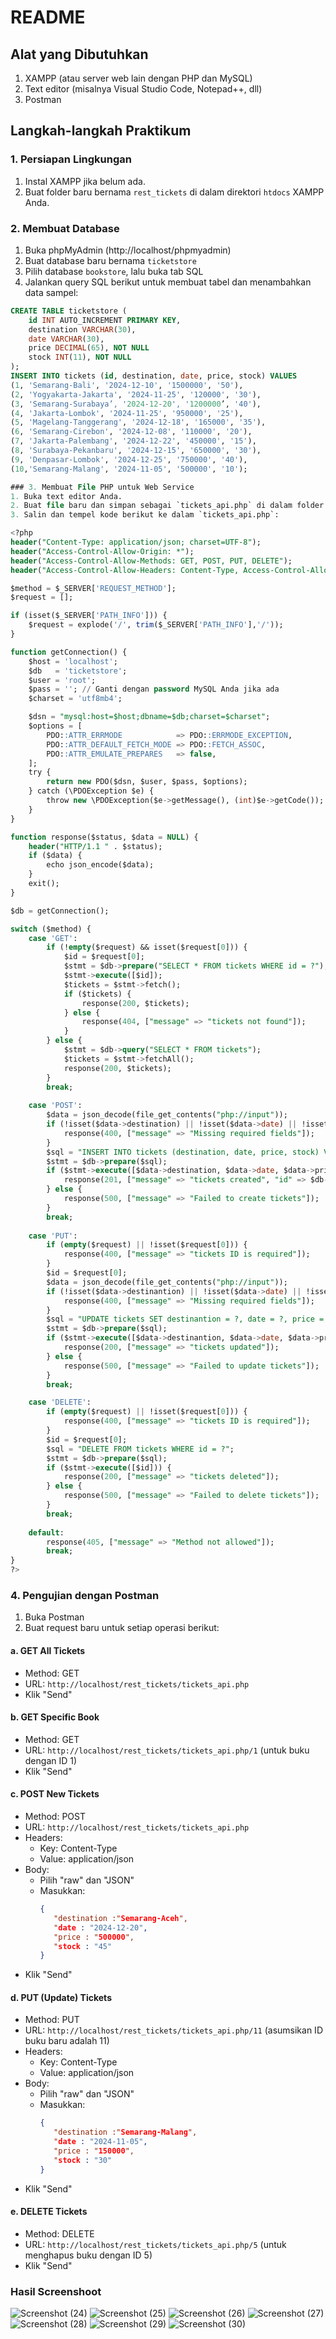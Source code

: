 # README
## Alat yang Dibutuhkan
1. XAMPP (atau server web lain dengan PHP dan MySQL)
2. Text editor (misalnya Visual Studio Code, Notepad++, dll)
3. Postman

## Langkah-langkah Praktikum

### 1. Persiapan Lingkungan
1. Instal XAMPP jika belum ada.
2. Buat folder baru bernama `rest_tickets` di dalam direktori `htdocs` XAMPP Anda.

### 2. Membuat Database
1. Buka phpMyAdmin (http://localhost/phpmyadmin)
2. Buat database baru bernama `ticketstore`
3. Pilih database `bookstore`, lalu buka tab SQL
4. Jalankan query SQL berikut untuk membuat tabel dan menambahkan data sampel:

```sql
CREATE TABLE ticketstore (
    id INT AUTO_INCREMENT PRIMARY KEY,
    destination VARCHAR(30),
    date VARCHAR(30),
    price DECIMAL(65), NOT NULL
    stock INT(11), NOT NULL
);
INSERT INTO tickets (id, destination, date, price, stock) VALUES
(1, 'Semarang-Bali', '2024-12-10', '1500000', '50'),
(2, 'Yogyakarta-Jakarta', '2024-11-25', '120000', '30'),
(3, 'Semarang-Surabaya’, '2024-12-20', '1200000’, '40'),
(4, 'Jakarta-Lombok', '2024-11-25', '950000', '25'),
(5, 'Magelang-Tanggerang', '2024-12-18', '165000', '35'),
(6, 'Semarang-Cirebon', '2024-12-08', '110000', '20'),
(7, 'Jakarta-Palembang', '2024-12-22', '450000', '15'),
(8, 'Surabaya-Pekanbaru', '2024-12-15', '650000', '30'),
(9, 'Denpasar-Lombok', '2024-12-25', '750000', '40'),
(10,'Semarang-Malang', '2024-11-05', '500000', '10');

### 3. Membuat File PHP untuk Web Service
1. Buka text editor Anda.
2. Buat file baru dan simpan sebagai `tickets_api.php` di dalam folder `rest_tickets`.
3. Salin dan tempel kode berikut ke dalam `tickets_api.php`:

<?php
header("Content-Type: application/json; charset=UTF-8");
header("Access-Control-Allow-Origin: *");
header("Access-Control-Allow-Methods: GET, POST, PUT, DELETE");
header("Access-Control-Allow-Headers: Content-Type, Access-Control-Allow-Headers, Authorization, X-Requested-With");

$method = $_SERVER['REQUEST_METHOD'];
$request = [];

if (isset($_SERVER['PATH_INFO'])) {
    $request = explode('/', trim($_SERVER['PATH_INFO'],'/'));
}

function getConnection() {
    $host = 'localhost';
    $db   = 'ticketstore';
    $user = 'root';
    $pass = ''; // Ganti dengan password MySQL Anda jika ada
    $charset = 'utf8mb4';

    $dsn = "mysql:host=$host;dbname=$db;charset=$charset";
    $options = [
        PDO::ATTR_ERRMODE            => PDO::ERRMODE_EXCEPTION,
        PDO::ATTR_DEFAULT_FETCH_MODE => PDO::FETCH_ASSOC,
        PDO::ATTR_EMULATE_PREPARES   => false,
    ];
    try {
        return new PDO($dsn, $user, $pass, $options);
    } catch (\PDOException $e) {
        throw new \PDOException($e->getMessage(), (int)$e->getCode());
    }
}

function response($status, $data = NULL) {
    header("HTTP/1.1 " . $status);
    if ($data) {
        echo json_encode($data);
    }
    exit();
}

$db = getConnection();

switch ($method) {
    case 'GET':
        if (!empty($request) && isset($request[0])) {
            $id = $request[0];
            $stmt = $db->prepare("SELECT * FROM tickets WHERE id = ?");
            $stmt->execute([$id]);
            $tickets = $stmt->fetch();
            if ($tickets) {
                response(200, $tickets);
            } else {
                response(404, ["message" => "tickets not found"]);
            }
        } else {
            $stmt = $db->query("SELECT * FROM tickets");
            $tickets = $stmt->fetchAll();
            response(200, $tickets);
        }
        break;
    
    case 'POST':
        $data = json_decode(file_get_contents("php://input"));
        if (!isset($data->destination) || !isset($data->date) || !isset($data->price) || !isset($data->stock)) {
            response(400, ["message" => "Missing required fields"]);
        }
        $sql = "INSERT INTO tickets (destination, date, price, stock) VALUES (?, ?, ?, ?)";
        $stmt = $db->prepare($sql);
        if ($stmt->execute([$data->destination, $data->date, $data->price, $data->stock])) {
            response(201, ["message" => "tickets created", "id" => $db->lastInsertId()]);
        } else {
            response(500, ["message" => "Failed to create tickets"]);
        }
        break;
    
    case 'PUT':
        if (empty($request) || !isset($request[0])) {
            response(400, ["message" => "tickets ID is required"]);
        }
        $id = $request[0];
        $data = json_decode(file_get_contents("php://input"));
        if (!isset($data->destinantion) || !isset($data->date) || !isset($data->price) || !isset($data->stock)) {
            response(400, ["message" => "Missing required fields"]);
        }
        $sql = "UPDATE tickets SET destinantion = ?, date = ?, price = ?, stock = ? WHERE id = ?";
        $stmt = $db->prepare($sql);
        if ($stmt->execute([$data->destinantion, $data->date, $data->price, $data->stock, $id])) {
            response(200, ["message" => "tickets updated"]);
        } else {
            response(500, ["message" => "Failed to update tickets"]);
        }
        break;

    case 'DELETE':
        if (empty($request) || !isset($request[0])) {
            response(400, ["message" => "tickets ID is required"]);
        }
        $id = $request[0];
        $sql = "DELETE FROM tickets WHERE id = ?";
        $stmt = $db->prepare($sql);
        if ($stmt->execute([$id])) {
            response(200, ["message" => "tickets deleted"]);
        } else {
            response(500, ["message" => "Failed to delete tickets"]);
        }
        break;
    
    default:
        response(405, ["message" => "Method not allowed"]);
        break;
}
?>
```

### 4. Pengujian dengan Postman
1. Buka Postman
2. Buat request baru untuk setiap operasi berikut:

#### a. GET All Tickets
- Method: GET
- URL: `http://localhost/rest_tickets/tickets_api.php`
- Klik "Send"

#### b. GET Specific Book
- Method: GET
- URL: `http://localhost/rest_tickets/tickets_api.php/1` (untuk buku dengan ID 1)
- Klik "Send"

#### c. POST New Tickets
- Method: POST
- URL: `http://localhost/rest_tickets/tickets_api.php`
- Headers: 
  - Key: Content-Type
  - Value: application/json
- Body:
  - Pilih "raw" dan "JSON"
  - Masukkan:
    ```json
    {
       "destination :"Semarang-Aceh",
       "date : "2024-12-20",
       "price : "500000",
       "stock : "45"
    }
    ```
- Klik "Send"

#### d. PUT (Update) Tickets
- Method: PUT
- URL: `http://localhost/rest_tickets/tickets_api.php/11` (asumsikan ID buku baru adalah 11)
- Headers: 
  - Key: Content-Type
  - Value: application/json
- Body:
  - Pilih "raw" dan "JSON"
  - Masukkan:
    ```json
    {
       "destination :"Semarang-Malang",
       "date : "2024-11-05",
       "price : "150000",
       "stock : "30"
    }
    ```
- Klik "Send"

#### e. DELETE Tickets
- Method: DELETE
- URL: `http://localhost/rest_tickets/tickets_api.php/5` (untuk menghapus buku dengan ID 5)
- Klik "Send"

### Hasil Screenshoot
![Screenshot (24)](https://github.com/user-attachments/assets/60c32652-6efb-47a1-bff5-4d9e6a976bb6)
![Screenshot (25)](https://github.com/user-attachments/assets/10330fec-7768-4ff9-8081-04c1889fc86d)
![Screenshot (26)](https://github.com/user-attachments/assets/1b7ed635-42dd-4ed3-8ba8-2ecd98d882c5)
![Screenshot (27)](https://github.com/user-attachments/assets/8809326b-ea8c-403e-ae4f-92cff0f3b031)
![Screenshot (28)](https://github.com/user-attachments/assets/13e69725-f83d-4f98-b28b-533d9d50963b)
![Screenshot (29)](https://github.com/user-attachments/assets/35e8ec98-4554-41e0-b7dc-18df546febde)
![Screenshot (30)](https://github.com/user-attachments/assets/af5e6518-08ba-4417-b7be-336c8378a19e)

